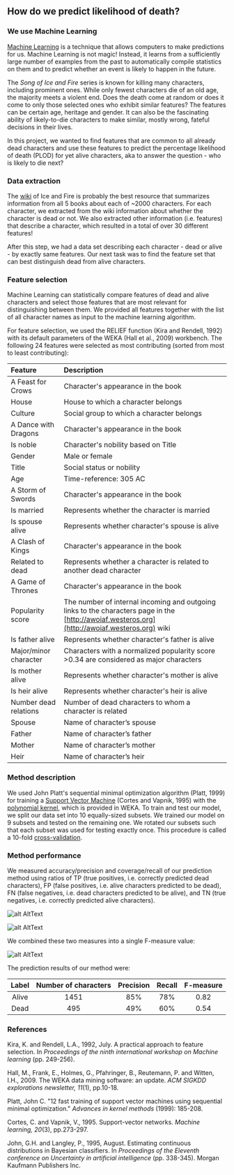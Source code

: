 ## How do we predict likelihood of death?

### We use Machine Learning

[Machine Learning](https://en.wikipedia.org/wiki/Machine_learning) is a technique that allows computers to make predictions for us. Machine Learning is not magic! Instead, it learns from a sufficiently large number of examples from the past to automatically compile statistics on them and to predict whether an event is likely to happen in the future. 

The _Song of Ice and Fire_ series is known for killing many characters, including prominent ones. While only fewest characters die of an old age, the majority meets a violent end. Does the death come at random or does it come to only those selected ones who exhibit similar features? The features can be certain age, heritage and gender. It can also be the fascinating ability of likely-to-die characters to make similar, mostly wrong, fateful decisions in their lives. 

In this project, we wanted to find features that are common to all already dead characters and use these features to predict the percentage likelihood of death (PLOD) for yet alive characters, aka to answer the question - who is likely to die next?

### Data extraction

The [wiki](http://awoiaf.westeros.org) of Ice and Fire is probably the best resource that summarizes information from all 5 books about each of ~2000 characters. For each character, we extracted from the wiki information about whether the character is dead or not. We also extracted other information  (i.e. features) that describe a character, which resulted in a total of over 30 different features!

After this step, we had a data set describing each character - dead or alive - by exactly same features. Our next task was to find the feature set that can best distinguish dead from alive characters.

### Feature selection

Machine Learning can statistically compare features of dead and alive characters and select those features that are most relevant for distinguishing between them. We provided all features together with the list of all character names as input to the machine learning algorithm.

For feature selection, we used the RELIEF function (Kira and Rendell, 1992) with its default parameters of the WEKA (Hall et al., 2009) workbench. The following 24 features were selected as most contributing (sorted from most to least contributing):

Feature | Description
:-------------------------- | :-------------------------- | 
A Feast for Crows | Character's appearance in the book |
House | House to which a character belongs |
Culture | Social group to which a character belongs
A Dance with Dragons | Character's appearance in the book
Is noble | Character's nobility based on Title
Gender | Male or female
Title | Social status or nobility
Age | Time-reference: 305 AC
A Storm of Swords | Character's appearance in the book
Is married | Represents whether the character is married
Is spouse alive | Represents whether character's spouse is alive
A Clash of Kings | Character's appearance in the book
Related to dead | Represents whether a character is related to another dead character
A Game of Thrones | Character's appearance in the book
Popularity score | The number of internal incoming and outgoing links to the characters page in the [http://awoiaf.westeros.org](http://awoiaf.westeros.org) wiki
Is father alive | Represents whether character's father is alive
Major/minor character | Characters with a normalized popularity score >0.34 are considered as major characters
Is mother alive | Represents whether character's mother is alive
Is heir alive | Represents whether character's heir is alive
Number dead relations | Number of dead characters to whom a character is related
Spouse | Name of character’s spouse
Father | Name of character’s father
Mother | Name of character’s mother
Heir | Name of character’s heir

### Method description

We used John Platt's sequential minimal optimization algorithm (Platt, 1999) for training a [Support Vector Machine](https://en.wikipedia.org/wiki/Support_vector_machine) (Cortes and Vapnik, 1995) with the [polynomial kernel](https://en.wikipedia.org/wiki/Polynomial_kernel), which is provided in WEKA. To train and test our model, we split our data set into 10 equally-sized subsets. We trained our model on 9 subsets and tested on the remaining one. We rotated our subsets such that each subset was used for testing exactly once. This procedure is called a 10-fold [cross-validation](https://en.wikipedia.org/wiki/Cross-validation_%28statistics%29).

### Method performance

We measured accuracy/precision and coverage/recall of our prediction method using ratios of TP (true positives, i.e. correctly predicted dead characters), FP (false positives, i.e. alive characters predicted to be dead), FN (false negatives, i.e. dead characters predicted to be alive), and TN (true negatives, i.e. correctly predicted alive characters).

![alt AltText](/images/Precision.png "Text")
                                            
![alt AltText](/images/Recall.png "Text")
                                            
We combined these two measures into a single F-measure value:

![alt AltText](/images/Fmeasure.png "Text")

The prediction results of our method were:

Label | Number of characters | Precision | Recall | F-measure
:------------: | :-------------: | :-------------: | :-------------: | :-------------: |
Alive | 1451 | 85% | 78% | 0.82
Dead | 495 | 49% | 60% | 0.54

### References

Kira, K. and Rendell, L.A., 1992, July. A practical approach to feature selection. In _Proceedings of the ninth international workshop on Machine learning_ (pp. 249-256).

Hall, M., Frank, E., Holmes, G., Pfahringer, B., Reutemann, P. and Witten, I.H., 2009. The WEKA data mining software: an update. _ACM SIGKDD explorations newsletter, 11_(1), pp.10-18.

Platt, John C. "12 fast training of support vector machines using sequential minimal optimization." _Advances in kernel methods_ (1999): 185-208.

Cortes, C. and Vapnik, V., 1995. Support-vector networks. _Machine learning, 20_(3), pp.273-297.

John, G.H. and Langley, P., 1995, August. Estimating continuous distributions in Bayesian classifiers. In _Proceedings of the Eleventh conference on Uncertainty in artificial intelligence_ (pp. 338-345). Morgan Kaufmann Publishers Inc.
